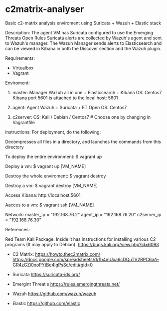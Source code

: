 # c2matrix-analyser

Basic c2-matrix analysis enviroment using Suricata + Wazuh + Elastic stack 

Description:
The agent VM has Suricata configured to use the Emerging Threats Open Rules
Suricata alerts are collected by Wazuh's agent and sent to Wazuh's manager. 
The Wazuh Manager sends alerts to Elasticsearch and can be viewed in Kibana in both the Discover section and the Wazuh plugin.

Requirements:
- Virtualbox
- Vagrant

Enviroment: 
1. master: Manager Wazuh all in one + Elasticsearch + Kibana
OS: Centos7
Kibana port 5601 is attached to the local host: 5601

2. agent:  Agent Wazuh + Suricata + ET Open 
OS: Centos7

3. c2server: 
OS: Kali / Debian / Centos7  # Choose one by changing in Vagrantfile

Instructions:
For deployment, do the following:

Decompresses all files in a directory, and launches the commands from this directory

To deploy the entire environment:
$ vagrant up 

Deploy a vm:
$ vagrant up [VM_NAME]

Destroy the whole enviroment:
$ vagrant destroy  

Destroy a vm:
$ vagrant destroy [VM_NAME]

Access Kibana:
http://localhost:5601 

Aacces to a vm:
$ vagrant ssh [VM_NAME]

Network: 
master_ip = "192.168.76.2"
agent_ip = "192.168.76.20"
c2server_ip = "192.168.76.30"

References:

Red Team Kali Package. Inside it has instructions for installing various C2 programs (It may apply to Debian).
https://bugs.kali.org/view.php?id=6093

- C2 Matrix:
https://howto.thec2matrix.com/
https://docs.google.com/spreadsheets/d/1b4mUxa6cDQuTV2BPC6aA-GR4zGZi0ooPYtBe4IgPsSc/edit#gid=0

- Suricata
https://suricata-ids.org/

- Emergint Threat s
https://rules.emergingthreats.net/

- Wazuh
https://github.com/wazuh/wazuh

- Elastic
https://github.com/elastic
